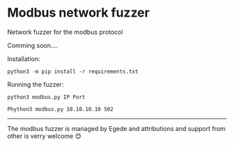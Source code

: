 # Modbus network fuzzer
Network fuzzer for the modbus protocol

Comming soon....



Installation:
```
python3 -m pip install -r requirements.txt
```

Running the fuzzer:
````
python3 modbus.py IP Port

Phython3 modbus.py 10.10.10.10 502

````


-------------------------------------------------------------------------------------------------

The modbus fuzzer is managed by Egede and attributions and support from other is verry welcome 😊

